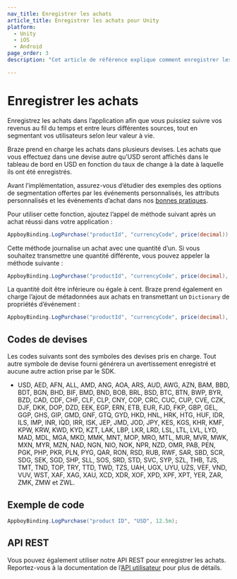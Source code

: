 ```yaml
---
nav_title: Enregistrer les achats
article_title: Enregistrer les achats pour Unity
platform: 
  - Unity
  - iOS
  - Android
page_order: 3
description: "Cet article de référence explique comment enregistrer les achats sur la plateforme Unity."

---
```


# Enregistrer les achats

Enregistrez les achats dans l’application afin que vous puissiez suivre vos revenus au fil du temps et entre leurs différentes sources, tout en segmentant vos utilisateurs selon leur valeur à vie.

Braze prend en charge les achats dans plusieurs devises. Les achats que vous effectuez dans une devise autre qu’USD seront affichés dans le tableau de bord en USD en fonction du taux de change à la date à laquelle ils ont été enregistrés.

Avant l’implémentation, assurez-vous d’étudier des exemples des options de segmentation offertes par les événements personnalisés, les attributs personnalisés et les événements d’achat dans nos [bonnes pratiques][5].

Pour utiliser cette fonction, ajoutez l’appel de méthode suivant après un achat réussi dans votre application :

```csharp
AppboyBinding.LogPurchase("productId", "currencyCode", price(decimal));
```

Cette méthode journalise un achat avec une quantité d’un. Si vous souhaitez transmettre une quantité différente, vous pouvez appeler la méthode suivante :

```csharp
AppboyBinding.LogPurchase("productId", "currencyCode", price(decimal), quantity(int));
```

La quantité doit être inférieure ou égale à cent. Braze prend également en charge l’ajout de métadonnées aux achats en transmettant un `Dictionary` de propriétés d’événement :

```csharp
AppboyBinding.LogPurchase("productId", "currencyCode", price(decimal), quantity(int), properties(Dictionary<string, object>));
```

## Codes de devises

Les codes suivants sont des symboles des devises pris en charge. Tout autre symbole de devise fourni générera un avertissement enregistré et aucune autre action prise par le SDK.

- USD, AED, AFN, ALL, AMD, ANG, AOA, ARS, AUD, AWG, AZN, BAM, BBD, BDT, BGN, BHD, BIF, BMD, BND, BOB, BRL, BSD, BTC, BTN, BWP, BYR, BZD, CAD, CDF, CHF, CLF, CLP, CNY, COP, CRC, CUC, CUP, CVE, CZK, DJF, DKK, DOP, DZD, EEK, EGP, ERN, ETB, EUR, FJD, FKP, GBP, GEL, GGP, GHS, GIP, GMD, GNF, GTQ, GYD, HKD, HNL, HRK, HTG, HUF, IDR, ILS, IMP, INR, IQD, IRR, ISK, JEP, JMD, JOD, JPY, KES, KGS, KHR, KMF, KPW, KRW, KWD, KYD, KZT, LAK, LBP, LKR, LRD, LSL, LTL, LVL, LYD, MAD, MDL, MGA, MKD, MMK, MNT, MOP, MRO, MTL, MUR, MVR, MWK, MXN, MYR, MZN, NAD, NGN, NIO, NOK, NPR, NZD, OMR, PAB, PEN, PGK, PHP, PKR, PLN, PYG, QAR, RON, RSD, RUB, RWF, SAR, SBD, SCR, SDG, SEK, SGD, SHP, SLL, SOS, SRD, STD, SVC, SYP, SZL, THB, TJS, TMT, TND, TOP, TRY, TTD, TWD, TZS, UAH, UGX, UYU, UZS, VEF, VND, VUV, WST, XAF, XAG, XAU, XCD, XDR, XOF, XPD, XPF, XPT, YER, ZAR, ZMK, ZMW et ZWL.

## Exemple de code

```csharp
AppboyBinding.LogPurchase("product ID", "USD", 12.5m);
```

## API REST

Vous pouvez également utiliser notre API REST pour enregistrer les achats. Reportez-vous à la documentation de l’[API utilisateur][4] pour plus de détails.

[4]: {{site.baseurl}}/developer_guide/rest_api/user_data/#user-data
[5]: {{site.baseurl}}/developer_guide/platform_wide/analytics_overview/#user-data-collection
